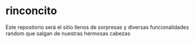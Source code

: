 # rinconcito
Este repositorio será el sitio llenos de sorpresas y diversas funcionalidades random que salgan de nuestras hermosas cabezas
